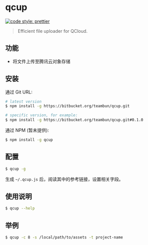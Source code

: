 # qcup

[![code style: prettier](https://img.shields.io/badge/code_style-prettier-ff69b4.svg)](https://github.com/prettier/prettier)

> Efficient file uploader for QCloud.

## 功能

- 将文件上传至腾讯云对象存储

## 安装

通过 Git URL:

```sh
# latest version
$ npm install -g https://bitbucket.org/teambun/qcup.git

# specific version, for example:
$ npm install -g https://bitbucket.org/teambun/qcup.git#0.1.0
```

通过 NPM (暂未提供):

```sh
$ npm install -g qcup
```

## 配置

```sh
$ qcup -g
```

生成 `~/.qcup.js` 后，阅读其中的参考链接，设置相关字段。

## 使用说明

```sh
$ qcup --help
```

## 举例

```sh
$ qcup -c 8 -s /local/path/to/assets -t project-name
```
